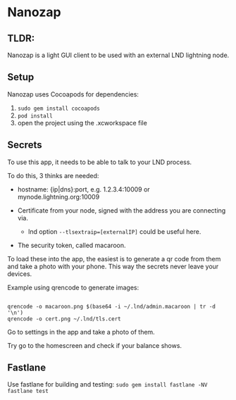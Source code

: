 # Nanozap

## TLDR:
Nanozap is a light GUI client to be used with an external LND lightning node.

## Setup
Nanozap uses Cocoapods for dependencies:
 1. `sudo gem install cocoapods`
 2. `pod install`
 3. open the project using the .xcworkspace file
 
## Secrets
To use this app, it needs to be able to talk to your LND process.

To do this, 3 thinks are needed:

- hostname: {ip|dns}:port, e.g. 1.2.3.4:10009 or mynode.lightning.org:10009

- Certificate from your node, signed with the address you are connecting via.
  - lnd option `--tlsextraip=[externalIP]` could be useful here.

- The security token, called macaroon.

To load these into the app, the easiest is to generate a qr code from them and take a photo with your phone.
This way the secrets never leave your devices.

Example using qrencode to generate images:

```brew install qrencode

qrencode -o macaroon.png $(base64 -i ~/.lnd/admin.macaroon | tr -d '\n')
qrencode -o cert.png ~/.lnd/tls.cert
``` 

Go to settings in the app and take a photo of them.

Try go to the homescreen and check if your balance shows.

## Fastlane
Use fastlane for building and testing:
`sudo gem install fastlane -NV`
`fastlane test`

